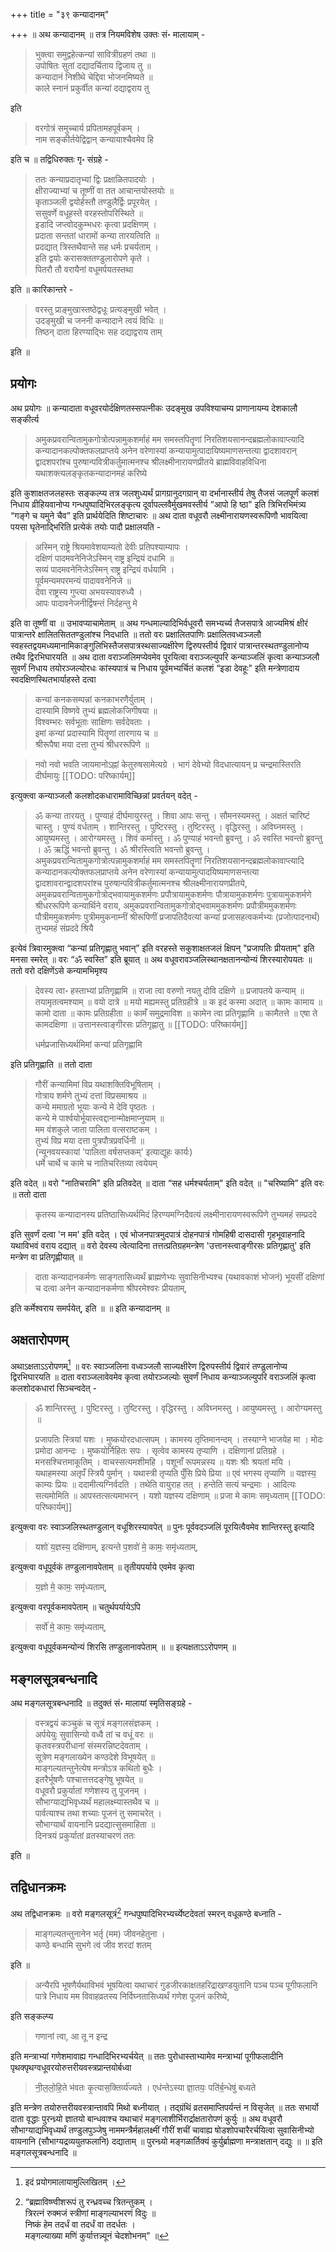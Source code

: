 +++
title = "३९ कन्यादानम्"

+++
॥ अथ कन्यादानम् ॥ तत्र नियमविशेष उक्तः सं॰ मालायाम् -

> भुक्त्वा समुद्वहेत्कन्यां सावित्रीग्रहणं तथा ॥  
उपोषितः सुतां दद्यादर्चिताय द्विजाय तु ॥  
कन्यादानं निशीथे चेद्दिवा भोजनमिष्यते ॥  
काले स्नानं प्रकुर्वीत कन्यां दद्याद्वराय तु

इति 

> वरगोत्रं समुच्चार्य प्रपितामहपूर्वकम् ।  
नाम सङ्कीर्तयेद्विद्वान् कन्यायाश्चैवमेव हि

इति च ॥ तद्विधिरुक्तः गृ॰ संग्रहे -

> ततः कन्याप्रदातृभ्यां द्विः प्रक्षाळितपादयोः ।  
क्षीराज्याभ्यां च तूष्णीं वा तत आचान्तयोस्तयोः ॥  
कृताञ्जली द्वयोर्हस्तौ तण्डुलैर्द्विः प्रपूरयेत् ।  
ससुवर्णे वधूहस्ते वरहस्तोपरिस्थिते ॥  
इडादि जप्त्वोदकुम्भधरः कृत्वा प्रदक्षिणम् ।  
प्रदाता सन्ततां धारामों कन्या तारयत्विति ॥  
प्रदद्यात् त्रिस्तथैवान्ते सह धर्मः प्रचर्यताम् ।  
इति द्वयोः करासक्ततण्डुलारोपणे कृते ।  
पितरौ तौ वरायैनां वधूमर्पयतस्तथा

इति ॥ कारिकान्तरे -

> वरस्तु प्राङ्मुखास्तष्ठेद्वधूः प्रत्यङ्मुखी भवेत् ।  
उदङ्मुखी च जननी कन्यादाने त्वयं विधिः ॥  
तिष्ठन् दाता हिरण्याद्भिः सह दद्याद्वराय ताम्

इति ॥

## प्रयोगः

अथ प्रयोगः ॥ कन्यादाता वधूवरयोर्दक्षिणतस्सपत्नीकः उदङ्मुख उपविश्याचम्य प्राणानायम्य देशकालौ सङ्कीर्त्य 

> अमुकप्रवरान्वितामुकगोत्रोत्पन्नामुकशर्माहं मम समस्तपितॄणां निरतिशयसानन्दब्रह्मलोकावाप्त्यादि कन्यादानकल्पोक्तफलप्राप्तये अनेन वरेणास्यां कन्यायामुत्पादायिष्यमाणसन्तत्या द्वादशावरान् द्वादशपरांश्च पुरुषान्पवित्रीकर्तुमात्मनश्च श्रीलक्ष्मीनारायणप्रीतये ब्राह्मविवाहविधिना यथाशक्त्यलङ्कृतकन्यादानमहं करिष्ये

इति कुशाक्षतजलहस्तः सङ्कल्प्य तत्र जलशुध्यर्थं प्रागग्रानुदगग्रान् वा दर्भानास्तीर्य तेषु तैजसं जलपूर्णं कलशं निधाय व्रीहियवानोप्य गन्धपुष्पादिभिरलङ्कृत्य दूर्वापल्लवैर्मुखमवस्तीर्य “आपो हि ष्ठा" इति त्रिभिरभिमंत्र्य “गङ्गे च यमुने चैव” इति प्रार्थयेदिति शिष्टाचारः ॥ अथ दाता वधूवरौ लक्ष्मीनारायणस्वरूपिणौ भावयित्वा पयसा घृतेनाद्भिरिति प्रत्येकं तयोः पादौ प्रक्षालयति - 

> अस्मिन् राष्ट्रे श्रियमावेशयाम्यतो देवीः प्रतिपश्याम्यापः ।  
दक्षिणं पादमवनेनिजेऽस्मिन् राष्ट्र इन्द्रियं दधामि ॥  
सव्यं पादमवनेनिजेऽस्मिन् राष्ट्र इन्द्रियं वर्धयामि ।  
पूर्वमन्यमपरमन्यं पादाववनेनिजे ॥  
देवा राष्ट्रस्य गुप्त्या अभयस्यावरुध्यै ।  
आपः पादावनेजनीर्द्विषन्तं निर्दहन्तु मे

इति वा तूष्णीं वा ॥ उभावप्याचामेताम् ॥ अथ गन्धमाल्यादिभिर्वधूवरौ समभ्यर्च्य तैजसपात्रे आज्यमिश्रं क्षीरं पात्रान्तरे क्षालितसिततण्डुलांश्च निदधाति ॥ ततो वरः प्रक्षालितपाणिः प्रक्षालितवध्वञ्जलौ स्वहस्तद्वयमध्यमानामिकाङ्गुलिभिस्तैजसपात्रस्थसाज्यक्षीरेण द्विरुपस्तीर्य द्विवारं पात्रान्तरस्थतण्डुलानोप्य तथैव द्विरभिघारयति ॥ अथ दाता वराञ्जलिमप्येवमेव पूरयित्वा वराञ्जल्युपरि कन्याञ्जलिं कृत्वा कन्याञ्जलौ सुवर्णं निधाय तयोरञ्जल्योरधः कांस्यपात्रं च निधाय पूर्वमभ्यर्चितं कलशं “इडा देवहूः" इति 
मन्त्रेणादाय स्वदक्षिणस्थितभार्याहस्ते दत्वा 

> कन्यां कनकसम्पन्नां कनकाभरणैर्युताम् ।  
दास्यामि विष्णवे तुभ्यं ब्रह्मलोकजिगीषया ॥  
विश्वम्भरः सर्वभूताः साक्षिणः सर्वदेवताः ।  
इमां कन्यां प्रदास्यामि पितॄणां तारणाय च ॥  
श्रीरूपैषा मया दत्ता तुभ्यं श्रीधररूपिणे ॥

> नवो नवो भवति जायमानोऽह्नां केतुरुषसामेत्यग्रे । भागं देवेभ्यो विदधात्यायन् प्र चन्द्रमास्तिरति दीर्घमायुः
[[TODO: परिष्कार्यम्]]

इत्युक्त्वा कन्याञ्जलौ कलशोदकधारामाविच्छिन्नां प्रवर्तयन् वदेत् - 

> ॐ कन्या तारयतु । पुण्याहं दीर्घमायुरस्तु । शिवा आपः सन्तु । सौमनस्यमस्तु । अक्षतं चारिष्टं चास्तु । पुण्यं वर्धताम् । शान्तिरस्तु । पुष्टिरस्तु । तुष्टिरस्तु । वृद्धिरस्तु । अविघ्नमस्तु । आयुष्यमस्तु । आरोग्यमस्तु । शिवं कर्मास्तु । ॐ पुण्याहं भवन्तो ब्रुवन्तु । ॐ स्वस्ति भवन्तो ब्रुवन्तु । ॐ ऋद्धिं भवन्तो ब्रुवन्तु । ॐ श्रीरस्त्विति भवन्तो ब्रुवन्तु । अमुकप्रवरान्वितामुकगोत्रोत्पन्नामुकशर्माहं मम समस्तपितॄणां निरतिशयसानन्दब्रह्मलोकावाप्त्यादि कन्यादानकल्पोक्तफलप्राप्तये अनेन वरेणास्यां कन्यायामुत्पादयिष्यमाणसन्तत्या द्वादशावरान्द्वादशपरांश्च पुरुषान्पवित्रीकर्तुमात्मनश्च श्रीलक्ष्मीनारायणप्रीतये, अमुकप्रवरान्वितामुकगोत्रोद्भवायामुकशर्मणः प्रपौत्रायामुकशर्मणः पौत्रायामुकशर्मणः पुत्रायामुकशर्मणे श्रीधररूपिणे कन्यार्थिने वराय, अमुकप्रवरान्वितामुकगोत्रोद्भवाममुकशर्मणः प्रपौत्रीममुकशर्मणः पौत्रीममुकशर्मणः पुत्रीममुकनाम्नीं श्रीरूपिणीं प्रजापतिदैवत्यां कन्यां प्रजासहत्वकर्मभ्यः (प्रजोत्पादनार्थं) तुभ्यमहं संप्रददे श्रियै

इत्येवं त्रिवारमुक्त्वा “कन्यां प्रतिगृह्णातु भवान्” इति वरहस्ते सकुशाक्षतजलं क्षिपन् "प्रजापतिः प्रीयताम्" इति मनसा स्मरेत् ॥ वरः “ॐ स्वस्ति” इति ब्रूयात् ॥ अथ वधूवरावञ्जलिस्थानक्षतानन्योन्यं शिरस्यारोपयतः ॥ ततो वरो दक्षिणेंऽसे कन्यामभिमृश्य 

> देवस्य त्वा॰ हस्ताभ्यां प्रतिगृह्णामि ॥ राजा त्वा वरुणो नयतु दोवि दक्षिणे ॥ प्रजापतये कन्याम् ॥ तयामृतत्वमश्याम् ॥ वयो दात्रे ॥ मयो मह्यमस्तु प्रतिग्रहीत्रे ॥ क इदं कस्मा अदात् ॥ कामः कामाय ॥ कामो दाता ॥ कामः प्रतिग्रहीता ॥ कामँ समुद्रमाविश ॥ कामेन त्वा प्रतिगृह्णामि ॥ कामैतत्ते ॥ एषा ते कामदक्षिणा ॥ उत्तानस्त्वाङ्गीरसः प्रतिगृह्णातु ॥
[[TODO: परिष्कार्यम्]]
>
> धर्मप्रजासिध्यर्थमिमां कन्यां प्रतिगृह्णामि

इति प्रतिगृह्णाति ॥ ततो दाता 

> गौरीं कन्यामिमां विप्र यथाशक्तिविभूषिताम् ।  
गोत्राय शर्मणे तुभ्यं दत्तां विप्रसमाश्रय ॥  
कन्ये ममाग्रतो भूयाः कन्ये मे देवि पृष्ठतः ।  
कन्ये मे पार्श्वयोर्भूयास्त्वद्दानान्मोक्षमाप्नुयाम् ॥  
मम वंशकुले जाता पालिता वत्सराष्टकम् ।  
तुभ्यं विप्र मया दत्ता पुत्रपौत्रप्रवर्धिनी ॥  
(न्यूनवयस्कायां 'पालिता वर्षसप्तकम्' इत्याद्यूहः कार्यः)  
धर्मे चार्थे च कामे च नातिचरितव्या त्वयेयम्

इति वदेत् ॥ वरो "नातिचरामि" इति प्रतिवदेत् ॥ दाता “सह धर्मश्चर्यताम्" इति वदेत् ॥ "चरिष्यामि” इति वरः ॥ ततो दाता 

> कृतस्य कन्यादानस्य प्रतिष्ठासिध्यर्थमिदं हिरण्यमग्निदैवत्यं लक्ष्मीनारायणस्वरूपिणे तुभ्यमहं सम्प्रददे

इति सुवर्णं दत्वा 'न मम' इति वदेत् । एवं भोजनपात्रमुदपात्रं दोहनपात्रं गोमहिषी दासदासी गृहभूवाहनादि यथाविभवं वराय दद्यात् ॥ वरो देवस्य त्वेत्यादिना तत्तत्प्रतिग्रहमन्त्रेण 'उत्तानस्त्वाङ्गीरसः प्रतिगृह्णातु' इति मन्त्रेण वा प्रतिगृह्णीयात् ॥ 

> दाता कन्यादानकर्मणः साङ्गतासिध्यर्थं ब्राह्मणेभ्यः सुवासिनीभ्यश्च (यथावकाशं भोजनं) भूयसीं दक्षिणां च दत्वा अनेन कन्यादानकर्मणा श्रीपरमेश्वरः प्रीयताम्,

इति कर्मेश्वराय समर्पयेत्, इति ॥ ॥ इति कन्यादानम् ॥ 

## अक्षतारोपणम्

अथाऽक्षताऽऽरोपणम्[^१] ॥ वरः स्वाञ्जलिना वध्वञ्जलौ साज्यक्षीरेण द्विरुपस्तीर्य द्विवारं तण्डुलानोप्य द्विरभिघारयति ॥ दाता वराञ्जलावेवमेव कृत्वा तयोरञ्जल्योः सुवर्णं निधाय कन्याञ्जल्युपरि वराञ्जलिं कृत्वा कलशोदकधारां सिञ्चन्वदेत् - 

[^१]: इदं प्रयोगमालायामुल्लिखितम् ।

> ॐ शान्तिरस्तु । पुष्टिरस्तु । तुष्टिरस्तु । वृद्धिरस्तु । अविघ्नमस्तु । आयुष्यमस्तु । आरोग्यमस्तु ॥ 
>
> प्रजापतिः स्त्रियां यशः । मुष्कयोरदधात्सपम् । कामस्य तृप्तिमानन्दम् । तस्याग्ने भाजयेह मा । मोदः प्रमोदा आनन्दः । मुष्कयोर्निहितः सपः । सृत्वेव कामस्य तृप्याणि । दक्षिणानां प्रतिग्रहे । मनसश्चित्तमाकूतिम् । वाचस्सत्यमशीमहि । पशूनाँ रूपमन्नस्य ॥ यशः श्रीः श्रयतां मयि । यथाहमस्या अतृपँ स्त्रियै पुर्मान् । यथास्त्री तृप्यति पुँसि प्रिये 
प्रिया ॥ एवं भगस्य तृप्याणि ॥ यज्ञस्य॒ काम्यः प्रियः ॥ ददामीत्यग्निर्वदति । तथेति वायुराह तत् । हन्तेति सत्यं चन्द्रमाः । आदित्यः सत्यमोमिति ॥ आपस्तत्सत्यमाभरन् । यशो यज्ञस्य दक्षिणाम् ॥ प्रजा मे कामः समृध्यताम्
[[TODO: परिष्कार्यम्]]

इत्युक्त्वा वरः स्वाञ्जलिस्थतण्डुलान् वधूशिरस्यावपेत् ॥ पुनः पूर्ववदञ्जलिं पूरयित्वैवमेव शान्तिरस्तु इत्यादि 

> यशो॑ य॒ज्ञस्य॒ दक्षि॑णाम्, इत्यन्ते प॒शवो॑ मे॒ कामः॒ समृ॑ध्यताम्,

इत्युक्त्वा वधूपूर्वकं तण्डुलानावपेताम् ॥ तृतीयपर्याये एवमेव कृत्वा 

> य॒ज्ञो मे॒ कामः॒ समृ॑ध्यताम्, 

इत्युक्त्वा वरपूर्वकमावपेताम् ॥ चतुर्थपर्यायेऽपि 

> सर्वो॑ मे॒ कामः॒ समृ॑ध्यताम्,

इत्युक्त्वा वधूपूर्वकमन्योन्यं शिरसि 
तण्डुलानावपेताम् ॥  ॥ इत्यक्षताऽऽरोपणम् ॥ 

## मङ्गलसूत्रबन्धनादि

अथ मङ्गलसूत्रबन्धनादि ॥ तदुक्तं सं॰ मालायां स्मृतिसङ्ग्रहे - 

> वस्त्रद्वयं कञ्चुकं च सूत्रं मङ्गलसंज्ञकम् ।  
अर्पयेयुः सुवासिन्यो वध्वै तां च वधूं वरः ॥  
कृतवस्त्रपरीधानां संस्मरन्निष्टदेवताम् ।  
सूत्रेण मङ्गलाख्येन कण्ठदेशे विभूषयेत् ॥  
माङ्गल्यतन्तुनेत्येष मन्त्रोऽत्र कथितो बुधैः ।  
इतरैर्भूषणैः पश्चात्तत्तदङ्गेषु भूषयेत् ॥  
वधूवरौ प्रकुर्यातां गणेशस्य तु पूजनम् ।  
सौभाग्याद्यभिवृध्यर्थं महालक्ष्म्यास्तथैव च ॥  
पार्वत्याश्च तथा शच्याः पूजनं तु समाचरेत् ।  
सौभाग्यार्थं वायनानि प्रदद्यात्सुसमाहिता ॥  
दिनत्रयं प्रकुर्यातां व्रतस्याचरणं ततः

इति ॥

## तद्विधानक्रमः

अथ तद्विधानक्रमः ॥ वरो मङ्गलसूत्रं[^१_१] गन्धपुष्पादिभिरभ्यर्च्येष्टदेवतां स्मरन् वधूकण्ठे बध्नाति - 

[^१_१]: 

    “ब्रह्माविष्ण्वीशरूपं तु रन्ध्रवच्च त्रितन्तुकम् ।  
    त्रिरत्नं रुक्मजं स्त्रीणां माङ्गल्याभरणं विदुः ॥  
    निष्कं हेम तदर्धं वा तदर्धं वा तदर्धतः ।  
    मङ्गल्याख्या मणिं कुर्यात्तन्न्यूनं चेदशोभनम्" ॥

> माङ्गल्यतन्तुनानेन भर्तृ (मम) जीवनहेतुना ।  
कण्ठे बन्धामि सुभगे त्वं जीव शरदां शतम्

इति ॥ 

> अन्यैरपि भूषणैर्यथाविभवं भूषयित्वा यथाचारं गुडजीरकाक्षतहरिद्राखण्डयुतानि पञ्च पञ्च पूगीफलानि पात्रे निधाय मम विवाहव्रतस्य निर्विघ्नतासिध्यर्थं गणेश पूजनं करिष्ये, 

इति सङ्कल्प्य 

> गणानां त्वा, आ तू न इन्द्र

इति मन्त्राभ्यां गणेशमावाह्य गन्धादिभिरभ्यर्चयेत् ॥ ततः पुरोधास्ताभ्यामेव मन्त्राभ्यां पूगीफलादीनि पृथक्पृथग्वधूवरयोरुत्तरीयवस्त्रप्रान्तयोर्बध्वा 

> नी॒ल॒लो॒हि॒ते भ॑वतः कृ॒त्यास॒क्तिर्व्य॑ज्यते । एध॑न्तेऽस्या ज्ञा॒तयः॒ पति॑र्ब॒न्धेषु॑ बध्यते 

इति मन्त्रेण तयोरुत्तरीयवस्त्रान्तावपि मिथो बध्नीयात् । तद्ग्रंथिं व्रतसमाप्तिपर्यन्तं न विसृजेत् ॥ ततः सभार्यो दाता वृद्धाः पुरन्ध्र्यो ज्ञातयो बान्धवाश्च यथाचारं मङ्गलाशीर्भिरार्द्राक्षतारोपणं कुर्युः ॥ अथ वधूवरौ सौभाग्याद्यभिवृध्यर्थं तण्डुलपुञ्जेषु नाममन्त्रैर्महालक्ष्मीं गौरीं शचीं चावाह्य षोडशोपचारैरर्चयित्वा सुवासिनीभ्यो वायनानि (सौभाग्यद्रव्ययुतफलानि) दद्याताम् ॥ पुरन्ध्र्यो मङ्गळार्तिक्यं कुर्युर्ब्राह्मणा मन्त्राक्षतान् दद्युः ॥  ॥ इति मङ्गलसूत्रबन्धनादि ॥